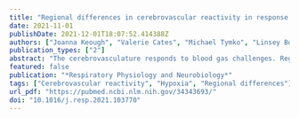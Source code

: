 ```yaml
---
title: "Regional differences in cerebrovascular reactivity in response to acute isocapnic hypoxia in healthy humans: Methodological considerations"
date: 2021-11-01
publishDate: 2021-12-01T18:07:52.414388Z
authors: ["Joanna Keough", "Valerie Cates", "Michael Tymko", "Linsey Boulet", "Alenna Jamieson", "Glen E. Foster", "Trevor Day"]
publication_types: ["2"]
abstract: "The cerebrovasculature responds to blood gas challenges. Regional differences (anterior vs. posterior) in cerebrovascular responses to increases in CO2 have been extensively studied. However, regional cerebrovascular reactivity (CVR) responses to low O2 (hypoxia) are equivocal, likely due to differences in analysis. We assessed the effects of acute isocapnic hypoxia on regional CVR comparing absolute and relative (%-change) responses in the middle cerebral artery (MCA) and posterior cerebral artery (PCA). We instrumented 14 healthy participants with a transcranial Doppler ultrasound (cerebral blood velocity), finometer (beat-by-beat blood pressure), dual gas analyzer (end-tidal CO2 and O2), and utilized a dynamic end-tidal forcing system to elicit a single 5-min bout of isocapnic hypoxia (∼45 Torr PETO2, ∼80 % SpO2). During exposure to acute hypoxia, absolute responses were larger in the anterior compared to posterior cerebral circulation (P < 0.001), but were not different when comparing relative responses (P = 0.45). Consistent reporting of CVR to hypoxia will aid understanding normative responses, particularly in assessing populations with impaired cerebrovascular function."
featured: false
publication: "*Respiratory Physiology and Neurobiology*"
tags: ["Cerebrovascular reactivity", "Hypoxia", "Regional differences"]
url_pdf: "https://pubmed.ncbi.nlm.nih.gov/34343693/"
doi: "10.1016/j.resp.2021.103770"
---
```


